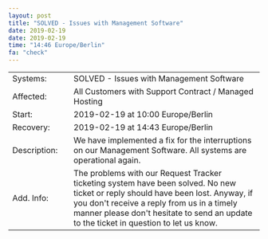 ```yaml
---
layout: post
title: "SOLVED - Issues with Management Software"
date: 2019-02-19
date: 2019-02-19
time: "14:46 Europe/Berlin"
fa: "check"
---
```


|                   |   |                                                                      |
|-------------------|---|----------------------------------------------------------------------|
| Systems:          |   | SOLVED - Issues with Management Software|
| Affected:         |   | All Customers with Support Contract / Managed Hosting |
| Start:            |   | 2019-02-19 at 10:00 Europe/Berlin |
| Recovery:         |   | 2019-02-19 at 14:43 Europe/Berlin |
| Description:      |   | We have implemented a fix for the interruptions on our Management Software. All systems are operational again. |
| Add. Info:        |   | The problems with our Request Tracker ticketing system have been solved. No new ticket or reply should have been lost. Anyway, if you don't receive a reply from us in a timely manner please don't hesitate to send an update to the ticket in question to let us know. |